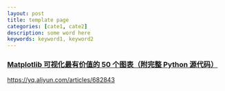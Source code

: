 ```yaml
---
layout: post
title: template page
categories: [cate1, cate2]
description: some word here
keywords: keyword1, keyword2
---
```


### [Matplotlib 可视化最有价值的 50 个图表（附完整 Python 源代码）](https://yq.aliyun.com/articles/682843)
<https://yq.aliyun.com/articles/682843>
